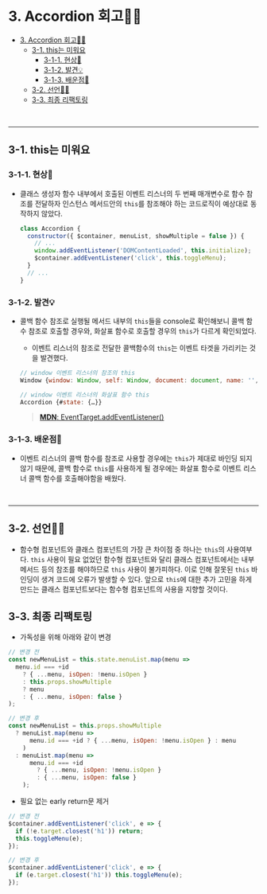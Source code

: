 # 3. Accordion 회고🤔💭

- [3. Accordion 회고🤔💭](#3-accordion-회고)
  - [3-1. this는 미워요](#3-1-this는-미워요)
    - [3-1-1. 현상🧱](#3-1-1-현상)
    - [3-1-2. 발견💡](#3-1-2-발견)
    - [3-1-3. 배운점📝](#3-1-3-배운점)
  - [3-2. 선언🧎🏻](#3-2-선언)
  - [3-3. 최종 리팩토링](#3-3-최종-리팩토링)

<br>

---

## 3-1. this는 미워요

### 3-1-1. 현상🧱

- 클래스 생성자 함수 내부에서 호출된 이벤트 리스너의 두 번째 매개변수로 함수 참조를 전달하자 인스턴스 메서드안의 `this`를 참조해야 하는 코드로직이 예상대로 동작하지 않았다.

  ```javascript
  class Accordion {
    constructor({ $container, menuList, showMultiple = false }) {
      // ...
      window.addEventListener('DOMContentLoaded', this.initialize);
      $container.addEventListener('click', this.toggleMenu);
    }
    // ...
  }
  ```

### 3-1-2. 발견💡

- 콜백 함수 참조로 실행될 메서드 내부의 `this`들을 console로 확인해보니 콜백 함수 참조로 호출할 경우와, 화살표 함수로 호출할 경우의 `this`가 다르게 확인되었다.

  - 이벤트 리스너의 참조로 전달한 콜백함수의 `this`는 이벤트 타겟을 가리키는 것을 발견했다.

  ```javascript
  // window 이벤트 리스너의 참조의 this
  Window {window: Window, self: Window, document: document, name: '', location: Location, … }

  // window 이벤트 리스너의 화살표 함수 this
  Accordion {#state: {…}}

  ```

  > [**MDN**: EventTarget.addEventListener()](https://developer.mozilla.org/en-US/docs/Web/API/EventTarget/addEventListener)

### 3-1-3. 배운점📝

- 이벤트 리스너의 콜백 함수를 참조로 사용할 경우에는 `this`가 제대로 바인딩 되지 않기 때문에, 콜백 함수로 `this`를 사용하게 될 경우에는 화살표 함수로 이벤트 리스너 콜백 함수를 호출해야함을 배웠다.

<br>

---

## 3-2. 선언🧎🏻

- 함수형 컴포넌트와 클래스 컴포넌트의 가장 큰 차이점 중 하나는 `this`의 사용여부다. `this` 사용이 필요 없었던 함수형 컴포넌트와 달리 클래스 컴포넌트에서는 내부 메서드 등의 참조를 해야하므로 `this` 사용이 불가피하다. 이로 인해 잘못된 `this` 바인딩이 생겨 코드에 오류가 발생할 수 있다. 앞으로 `this`에 대한 추가 고민을 하게 만드는 클래스 컴포넌트보다는 함수형 컴포넌트의 사용을 지향할 것이다.

## 3-3. 최종 리팩토링

- 가독성을 위해 아래와 같이 변경

```javascript
// 변경 전
const newMenuList = this.state.menuList.map(menu =>
  menu.id === +id
    ? { ...menu, isOpen: !menu.isOpen }
    : this.props.showMultiple
    ? menu
    : { ...menu, isOpen: false }
);
```

```javascript
// 변경 후
const newMenuList = this.props.showMultiple
  ? menuList.map(menu =>
      menu.id === +id ? { ...menu, isOpen: !menu.isOpen } : menu
    )
  : menuList.map(menu =>
      menu.id === +id
        ? { ...menu, isOpen: !menu.isOpen }
        : { ...menu, isOpen: false }
    );
```

- 필요 없는 early return문 제거

```javascript
// 변경 전
$container.addEventListener('click', e => {
  if (!e.target.closest('h1')) return;
  this.toggleMenu(e);
});
```

```javascript
// 변경 후
$container.addEventListener('click', e => {
  if (e.target.closest('h1')) this.toggleMenu(e);
});
```
